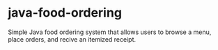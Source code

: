 # java-food-ordering
Simple Java food ordering system that allows users to browse a menu, place orders, and recive an itemized receipt.
